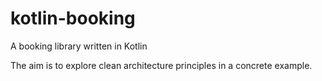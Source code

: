 # kotlin-booking
A booking library written in Kotlin

The aim is to explore clean architecture principles in a concrete example.
